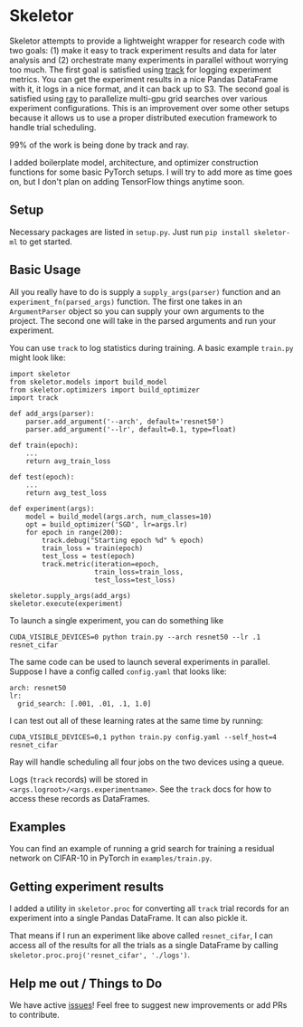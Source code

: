 # Skeletor

Skeletor attempts to provide a lightweight wrapper for research code with two goals: (1) make it easy to track experiment results and data for later analysis and (2) orchestrate many experiments in parallel without worrying too much. The first goal is satisfied using [track](https://github.com/richardliaw/track) for logging experiment metrics. You can get the experiment results in a nice Pandas DataFrame with it, it logs in a nice format, and it can back up to S3. The second goal is satisfied using [ray](https://github.com/ray-project/ray) to parallelize multi-gpu grid searches over various experiment configurations. This is an improvement over some other setups because it allows us to use a proper distributed execution framework to handle trial scheduling.

99% of the work is being done by track and ray.

I added boilerplate model, architecture, and optimizer construction functions for some basic PyTorch setups. I will try to add more as time goes on, but I don't plan on adding TensorFlow things anytime soon.

## Setup

Necessary packages are listed in `setup.py`.
Just run `pip install skeletor-ml` to get started.

## Basic Usage

All you really have to do is supply a `supply_args(parser)` function and an `experiment_fn(parsed_args)` function. The first one takes in an `ArgumentParser` object so you can supply your own arguments to the project. The second one will take in the parsed arguments and run your experiment.

You can use `track` to log statistics during training. A basic example `train.py` might look like:

```
import skeletor
from skeletor.models import build_model
from skeletor.optimizers import build_optimizer
import track

def add_args(parser):
    parser.add_argument('--arch', default='resnet50')
    parser.add_argument('--lr', default=0.1, type=float)

def train(epoch):
    ...
    return avg_train_loss

def test(epoch):
    ...
    return avg_test_loss

def experiment(args):
    model = build_model(args.arch, num_classes=10)
    opt = build_optimizer('SGD', lr=args.lr)
    for epoch in range(200):
        track.debug("Starting epoch %d" % epoch)
        train_loss = train(epoch)
        test_loss = test(epoch)
        track.metric(iteration=epoch,
                     train_loss=train_loss,
                     test_loss=test_loss)

skeletor.supply_args(add_args)
skeletor.execute(experiment)
```

To launch a single experiment, you can do something like

`CUDA_VISIBLE_DEVICES=0 python train.py --arch resnet50 --lr .1 resnet_cifar`


The same code can be used to launch several experiments in parallel. Suppose I have a config called `config.yaml` that looks like:

```
arch: resnet50
lr:
  grid_search: [.001, .01, .1, 1.0]
```

I can test out all of these learning rates at the same time by running:

`CUDA_VISIBLE_DEVICES=0,1 python train.py config.yaml --self_host=4 resnet_cifar`

Ray will handle scheduling all four jobs on the two devices using a queue.

Logs (`track` records) will be stored in `<args.logroot>/<args.experimentname>`.
See the `track` docs for how to access these records as DataFrames.

## Examples

You can find an example of running a grid search for training a residual network on CIFAR-10 in PyTorch in `examples/train.py`.


## Getting experiment results

I added a utility in `skeletor.proc` for converting all `track` trial records for an experiment into a single Pandas DataFrame. It can also pickle it.

That means if I run an experiment like above called `resnet_cifar`, I can access all of the results for all the trials as a single DataFrame by calling `skeletor.proc.proj('resnet_cifar', './logs')`.

## Help me out / Things to Do

We have active [issues](https://github.com/noahgolmant/skeletor/issues)! Feel free to suggest new improvements or add PRs to contribute.

